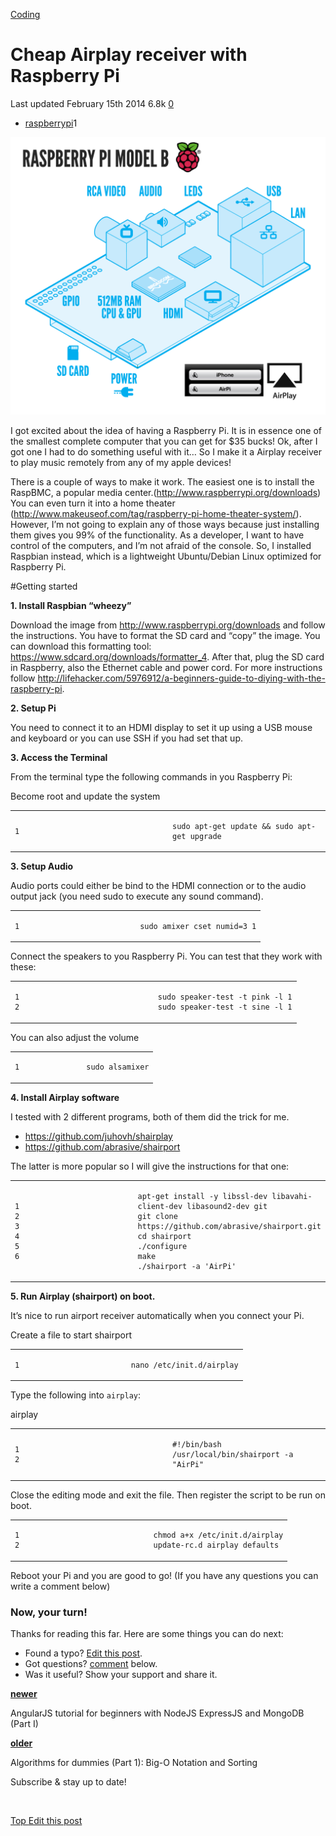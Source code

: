 



<a href="/categories/coding/" class="category-link">Coding</a>

Cheap Airplay receiver with Raspberry Pi
========================================

<span title="Last time this post was updated"> Last updated February 15th 2014 </span> <span class="m-x-2" title="Pageviews"> 6.8k </span> <span class="m-x-2" title="Click to go to the comments section"> [ <span class="disqus-comment-count" data-disqus-url="https://master--bgoonz-blog.netlify.app/cheap-airplay-receiver-with-raspberry-pi/">0</span>](#disqus_thread) </span>

-   <a href="/tags/raspberrypi/" class="tag-list-link">raspberrypi</a><span class="tag-list-count">1</span>

![Cheap Airplay receiver with Raspberry Pi](/images/RaspiModelB.png)

I got excited about the idea of having a Raspberry Pi. It is in essence one of the smallest complete computer that you can get for $35 bucks! Ok, after I got one I had to do something useful with it… So I make it a Airplay receiver to play music remotely from any of my apple devices!

<span id="more"></span>

There is a couple of ways to make it work. The easiest one is to install the RaspBMC, a popular media center.(<http://www.raspberrypi.org/downloads>) You can even turn it into a home theater (<http://www.makeuseof.com/tag/raspberry-pi-home-theater-system/>). However, I’m not going to explain any of those ways because just installing them gives you 99% of the functionality. As a developer, I want to have control of the computers, and I’m not afraid of the console. So, I installed Raspbian instead, which is a lightweight Ubuntu/Debian Linux optimized for Raspberry Pi.

\#Getting started

**1. Install Raspbian “wheezy”**

Download the image from <http://www.raspberrypi.org/downloads> and follow the instructions. You have to format the SD card and “copy” the image. You can download this formatting tool: <https://www.sdcard.org/downloads/formatter_4>. After that, plug the SD card in Raspberry, also the Ethernet cable and power cord. For more instructions follow <http://lifehacker.com/5976912/a-beginners-guide-to-diying-with-the-raspberry-pi>.

**2. Setup Pi**

You need to connect it to an HDMI display to set it up using a USB mouse and keyboard or you can use SSH if you had set that up.

**3. Access the Terminal**

From the terminal type the following commands in you Raspberry Pi:

Become root and update the system

<table><colgroup><col style="width: 50%" /><col style="width: 50%" /></colgroup><tbody><tr class="odd"><td><pre><code>1</code></pre></td><td><pre><code>sudo apt-get update &amp;&amp; sudo apt-get upgrade</code></pre></td></tr></tbody></table>

**3. Setup Audio**

Audio ports could either be bind to the HDMI connection or to the audio output jack (you need sudo to execute any sound command).

<table><colgroup><col style="width: 50%" /><col style="width: 50%" /></colgroup><tbody><tr class="odd"><td><pre><code>1</code></pre></td><td><pre><code>sudo amixer cset numid=3 1</code></pre></td></tr></tbody></table>

Connect the speakers to you Raspberry Pi. You can test that they work with these:

<table><colgroup><col style="width: 50%" /><col style="width: 50%" /></colgroup><tbody><tr class="odd"><td><pre><code>1
2</code></pre></td><td><pre><code>sudo speaker-test -t pink -l 1
sudo speaker-test -t sine -l 1</code></pre></td></tr></tbody></table>

You can also adjust the volume

<table><colgroup><col style="width: 50%" /><col style="width: 50%" /></colgroup><tbody><tr class="odd"><td><pre><code>1</code></pre></td><td><pre><code>sudo alsamixer</code></pre></td></tr></tbody></table>

**4. Install Airplay software**

I tested with 2 different programs, both of them did the trick for me.

-   <https://github.com/juhovh/shairplay>
-   <https://github.com/abrasive/shairport>

The latter is more popular so I will give the instructions for that one:

<table><colgroup><col style="width: 50%" /><col style="width: 50%" /></colgroup><tbody><tr class="odd"><td><pre><code>1
2
3
4
5
6</code></pre></td><td><pre><code>apt-get install -y libssl-dev libavahi-client-dev libasound2-dev git
git clone https://github.com/abrasive/shairport.git
cd shairport
./configure
make
./shairport -a &#39;AirPi&#39;</code></pre></td></tr></tbody></table>

**5. Run Airplay (shairport) on boot.**

It’s nice to run airport receiver automatically when you connect your Pi.

Create a file to start shairport

<table><colgroup><col style="width: 50%" /><col style="width: 50%" /></colgroup><tbody><tr class="odd"><td><pre><code>1</code></pre></td><td><pre><code>nano /etc/init.d/airplay</code></pre></td></tr></tbody></table>

Type the following into `airplay`:

airplay

<table><colgroup><col style="width: 50%" /><col style="width: 50%" /></colgroup><tbody><tr class="odd"><td><pre><code>1
2</code></pre></td><td><pre><code>#!/bin/bash
/usr/local/bin/shairport -a &quot;AirPi&quot;</code></pre></td></tr></tbody></table>

Close the editing mode and exit the file. Then register the script to be run on boot.

<table><colgroup><col style="width: 50%" /><col style="width: 50%" /></colgroup><tbody><tr class="odd"><td><pre><code>1
2</code></pre></td><td><pre><code>chmod a+x /etc/init.d/airplay
update-rc.d airplay defaults</code></pre></td></tr></tbody></table>

Reboot your Pi and you are good to go! (If you have any questions you can write a comment below)

### Now, your turn!

Thanks for reading this far. Here are some things you can do next:

-   Found a typo? [Edit this post](https://github.com/amejiarosario/amejiarosario.github.io/edit/source/source/_posts/2014-02-15-cheap-airplay-receiver-with-raspberry-pi.markdown).
-   Got questions? [comment](#comments-section) below.
-   Was it useful? Show your support and share it.



<a href="/angularjs-tutorial-for-beginners-with-nodejs-expressjs-and-mongodb/" class="article-nav-newer"><strong><em></em> newer</strong></a>

AngularJS tutorial for beginners with NodeJS ExpressJS and MongoDB (Part I)

<a href="/algorithms-for-dummies-part-1-sorting/" class="article-nav-older"><strong>older <em></em></strong></a>

Algorithms for dummies (Part 1): Big-O Notation and Sorting

Subscribe & stay up to date!

 









[<span id="back-to-top" title="Go back to the top of this page"> Top </span>](#) <a href="#" class="p-x-3" title="Improve this post"><em></em> Edit this post</a>


